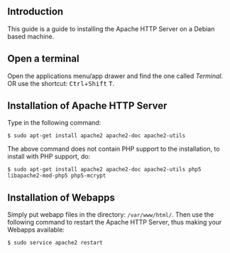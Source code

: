 ## Introduction
This guide is a guide to installing the Apache HTTP Server on a Debian based machine.

## Open a terminal
Open the applications menu/app drawer and find the one called *Terminal*.
OR use the shortcut: <kbd>Ctrl</kbd>+<kbd>Shift</kbd> <kbd>T</kbd>.

## Installation of Apache HTTP Server
Type in the following command:

```shell
$ sudo apt-get install apache2 apache2-doc apache2-utils
```

The above command does not contain PHP support to the installation, to install with PHP support, do:

```shell
$ sudo apt-get install apache2 apache2-doc apache2-utils php5 libapache2-mod-php5 php5-mcrypt
```

## Installation of Webapps
Simply put webapp files in the directory: `/var/www/html/`.
Then use the following command to restart the Apache HTTP Server, thus making your Webapps available:

```shell
$ sudo service apache2 restart
```
